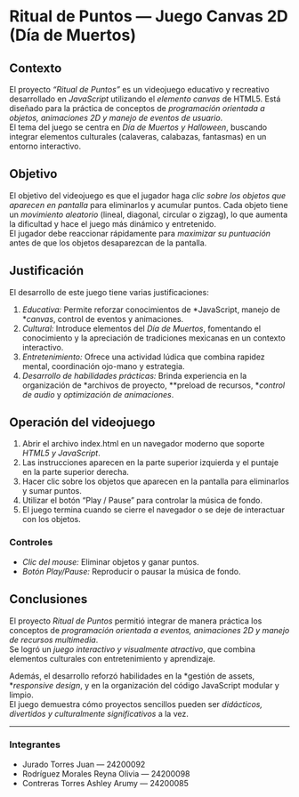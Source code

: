 # Ritual de Puntos — Juego Canvas 2D (Día de Muertos)

## Contexto
El proyecto *“Ritual de Puntos”* es un videojuego educativo y recreativo desarrollado en *JavaScript* utilizando el *elemento canvas* de HTML5. Está diseñado para la práctica de conceptos de *programación orientada a objetos, animaciones 2D y manejo de eventos de usuario*.  
El tema del juego se centra en *Día de Muertos y Halloween*, buscando integrar elementos culturales (calaveras, calabazas, fantasmas) en un entorno interactivo.

## Objetivo
El objetivo del videojuego es que el jugador haga *clic sobre los objetos que aparecen en pantalla* para eliminarlos y acumular puntos. Cada objeto tiene un *movimiento aleatorio* (lineal, diagonal, circular o zigzag), lo que aumenta la dificultad y hace el juego más dinámico y entretenido.  
El jugador debe reaccionar rápidamente para *maximizar su puntuación* antes de que los objetos desaparezcan de la pantalla.

## Justificación
El desarrollo de este juego tiene varias justificaciones:  

1. *Educativa:* Permite reforzar conocimientos de *JavaScript, manejo de **canvas*, control de eventos y animaciones.  
2. *Cultural:* Introduce elementos del *Día de Muertos*, fomentando el conocimiento y la apreciación de tradiciones mexicanas en un contexto interactivo.  
3. *Entretenimiento:* Ofrece una actividad lúdica que combina rapidez mental, coordinación ojo-mano y estrategia.  
4. *Desarrollo de habilidades prácticas:* Brinda experiencia en la organización de *archivos de proyecto, **preload de recursos, **control de audio* y *optimización de animaciones*.

## Operación del videojuego
1. Abrir el archivo index.html en un navegador moderno que soporte *HTML5 y JavaScript*.  
2. Las instrucciones aparecen en la parte superior izquierda y el puntaje en la parte superior derecha.  
3. Hacer clic sobre los objetos que aparecen en la pantalla para eliminarlos y sumar puntos.  
4. Utilizar el botón “Play / Pause” para controlar la música de fondo.  
5. El juego termina cuando se cierre el navegador o se deje de interactuar con los objetos.  

### Controles
- *Clic del mouse:* Eliminar objetos y ganar puntos.  
- *Botón Play/Pause:* Reproducir o pausar la música de fondo.

## Conclusiones
El proyecto *Ritual de Puntos* permitió integrar de manera práctica los conceptos de *programación orientada a eventos, animaciones 2D y manejo de recursos multimedia*.  
Se logró un *juego interactivo y visualmente atractivo*, que combina elementos culturales con entretenimiento y aprendizaje.  

Además, el desarrollo reforzó habilidades en la *gestión de assets, **responsive design*, y en la organización del código JavaScript modular y limpio.  
El juego demuestra cómo proyectos sencillos pueden ser *didácticos, divertidos y culturalmente significativos* a la vez.

---

### Integrantes
- Jurado Torres Juan — 24200092  
- Rodríguez Morales Reyna Olivia — 24200098  
- Contreras Torres Ashley Arumy — 24200085

